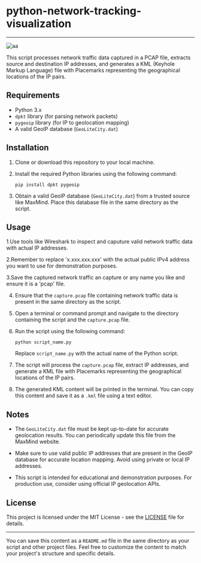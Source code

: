 ﻿# python-network-tracking-visualization
---

![aa](https://github.com/yumbiakyumu/python-network-tracking-visualization/assets/100669436/ea76b0fa-f3b4-41b6-b5d1-55e1ac035b11)


This script processes network traffic data captured in a PCAP file, extracts source and destination IP addresses, and generates a KML (Keyhole Markup Language) file with Placemarks representing the geographical locations of the IP pairs.

## Requirements

- Python 3.x
- `dpkt` library (for parsing network packets)
- `pygeoip` library (for IP to geolocation mapping)
- A valid GeoIP database (`GeoLiteCity.dat`)

## Installation

1. Clone or download this repository to your local machine.

2. Install the required Python libraries using the following command:

   ```
   pip install dpkt pygeoip
   ```

3. Obtain a valid GeoIP database (`GeoLiteCity.dat`) from a trusted source like MaxMind. Place this database file in the same directory as the script.

## Usage
1.Use tools like Wireshark to inspect and caputure valid network traffic data with actual IP addresses.

2.Remember to replace 'x.xxx.xxx.xxx' with the actual public IPv4 address you want to use for demonstration purposes.

3.Save the captured network traffic an capture or any name you like and ensure it is a 'pcap' file.

4. Ensure that the `capture.pcap` file containing network traffic data is present in the same directory as the script.

2. Open a terminal or command prompt and navigate to the directory containing the script and the `capture.pcap` file.

3. Run the script using the following command:

   ```
   python script_name.py
   ```

   Replace `script_name.py` with the actual name of the Python script.

4. The script will process the `capture.pcap` file, extract IP addresses, and generate a KML file with Placemarks representing the geographical locations of the IP pairs.

5. The generated KML content will be printed in the terminal. You can copy this content and save it as a `.kml` file using a text editor.

## Notes

- The `GeoLiteCity.dat` file must be kept up-to-date for accurate geolocation results. You can periodically update this file from the MaxMind website.

- Make sure to use valid public IP addresses that are present in the GeoIP database for accurate location mapping. Avoid using private or local IP addresses.

- This script is intended for educational and demonstration purposes. For production use, consider using official IP geolocation APIs.

## License

This project is licensed under the MIT License - see the [LICENSE](LICENSE) file for details.

---

You can save this content as a `README.md` file in the same directory as your script and other project files. Feel free to customize the content to match your project's structure and specific details.
